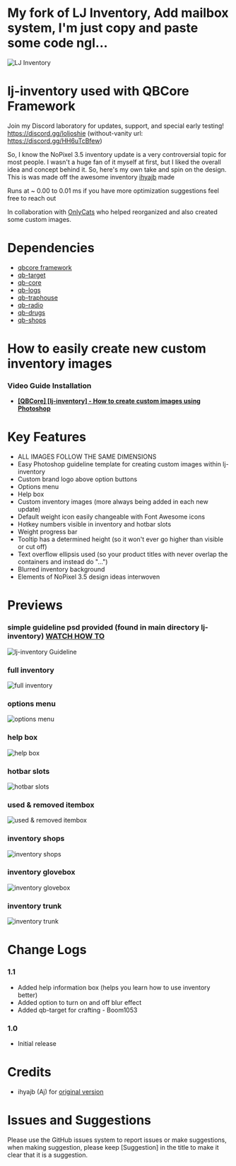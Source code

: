 # My fork of LJ Inventory, Add mailbox system, I'm just copy and paste some code ngl...

![LJ Inventory](https://user-images.githubusercontent.com/91661118/146313051-665337bf-ed92-4ed0-bbb9-6ee9613f670d.png)

# lj-inventory used with QBCore Framework

Join my Discord laboratory for updates, support, and special early testing!
<br>
https://discord.gg/loljoshie (without-vanity url: https://discord.gg/HH6uTcBfew)

So, I know the NoPixel 3.5 inventory update is a very controversial topic for most people. I wasn't a huge fan of it myself at first, but I liked the overall idea and concept behind it. So, here's my own take and spin on the design. This is was made off the awesome inventory [ihyajb](https://github.com/ihyajb) made
<br>

Runs at ~ 0.00 to 0.01 ms if you have more optimization suggestions feel free to reach out

In collaboration with [OnlyCats](https://github.com/onlycats) who helped reorganized and also created some custom images.
# Dependencies
* [qbcore framework](https://github.com/qbcore-framework)
* [qb-target](https://github.com/BerkieBb/qb-target)
* [qb-core](https://github.com/qbcore-framework/qb-core)
* [qb-logs](https://github.com/qbcore-framework/qb-logs)
* [qb-traphouse](https://github.com/qbcore-framework/qb-traphouse)
* [qb-radio](https://github.com/qbcore-framework/qb-radio)
* [qb-drugs](https://github.com/qbcore-framework/qb-drugs)
* [qb-shops](https://github.com/qbcore-framework/qb-shops)

# How to easily create new custom inventory images
### Video Guide Installation
* [**[QBCore] [lj-inventory] - How to create custom images using Photoshop**](https://youtu.be/EAe7PgPq1zs)

# Key Features
* ALL IMAGES FOLLOW THE SAME DIMENSIONS
* Easy Photoshop guideline template for creating custom images within lj-inventory
* Custom brand logo above option buttons
* Options menu
* Help box 
* Custom inventory images (more always being added in each new update)
* Default weight icon easily changeable with Font Awesome icons
* Hotkey numbers visible in inventory and hotbar slots
* Weight progress bar
* Tooltip has a determined height (so it won't ever go higher than visible or cut off)
* Text overflow ellipsis used (so your product titles with never overlap the containers and instead do "...")
* Blurred inventory background
* Elements of NoPixel 3.5 design ideas interwoven
#

# Previews
### simple guideline psd provided (found in main directory lj-inventory) [WATCH HOW TO](https://youtu.be/EAe7PgPq1zs)
![lj-inventory Guideline](https://user-images.githubusercontent.com/91661118/146315681-c67f542d-e2bc-43ca-9957-7f1971b84268.png)
### full inventory
![full inventory](https://user-images.githubusercontent.com/91661118/146315750-1199a37e-88e0-4d48-86d3-ae0b85df6a72.png)
### options menu
![options menu](https://user-images.githubusercontent.com/91661118/147011228-ee6c9c0c-0058-4418-8c5f-c484f2f621f7.png)
### help box
![help box](https://user-images.githubusercontent.com/91661118/147011242-bb98e650-12c4-43d9-9a93-afa8edcecd90.png)
### hotbar slots
![hotbar slots](https://user-images.githubusercontent.com/91661118/146315788-3af800e4-af26-4e9a-85be-bd0035689b70.png)
### used & removed itembox 
![used & removed itembox](https://user-images.githubusercontent.com/91661118/146315886-f488cc39-7e2a-4186-8ab9-4f9540ff6575.png)
### inventory shops
![inventory shops](https://user-images.githubusercontent.com/91661118/146316063-1111699b-691d-482a-8bf0-6070f1485614.png)
### inventory glovebox
![inventory glovebox](https://user-images.githubusercontent.com/91661118/146316143-5d554103-e331-4ad0-a7e1-af44f76b5f36.png)
### inventory trunk
![inventory trunk](https://user-images.githubusercontent.com/91661118/146316079-b0260b68-78c0-4266-976d-a527264491f3.png)

# Change Logs

### 1.1
* Added help information box (helps you learn how to use inventory better)
* Added option to turn on and off blur effect
* Added qb-target for crafting - Boom1053
### 1.0
* Initial release

# Credits
* ihyajb (Aj) for [original version](https://github.com/ihyajb/aj-inventory)

# Issues and Suggestions
Please use the GitHub issues system to report issues or make suggestions, when making suggestion, please keep [Suggestion] in the title to make it clear that it is a suggestion.
